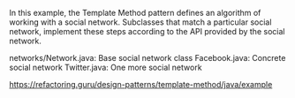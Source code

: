 In this example, the Template Method pattern defines an algorithm of working with a social network. Subclasses that match a particular social network, implement these steps according to the API provided by the social network.

networks/Network.java: Base social network class
Facebook.java: Concrete social network
Twitter.java: One more social network

https://refactoring.guru/design-patterns/template-method/java/example